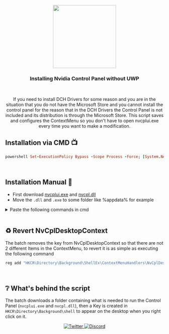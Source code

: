 <p align="center">

  <img src="https://nvidia.wd5.myworkdayjobs.com/wday/cxs/nvidia/NVIDIAExternalCareerSite/sidebarimage/e64d788b7b8d01e4c34e99996322ec00" height="200">
  <h3 align="center">Installing Nvidia Control Panel without UWP</h3>
</p>

<br>

<p align="center">
If you need to install DCH Drivers for some reason and you are in the situation that you do not have the Microsoft Store and you cannot install the control panel for the reason that in the DCH Drivers the Control Panel is not included and its distribution is through the Microsoft Store. This script saves and configures the ContextMenu so you don't have to open nvcplui.exe every time you want to make a modification.
</p>

Installation via CMD 📺
---------------
```ruby
powershell Set-ExecutionPolicy Bypass -Scope Process -Force; [System.Net.ServicePointManager]::SecurityProtocol = [System.Net.ServicePointManager]::SecurityProtocol -bor 3072; Invoke-WebRequest "https://github.com/Matishzz/DCH-ControlPanel/releases/download/script-nvcplui/NvidiaControlPanel.bat" -OutFile "$env:temp\NvidiaControlPanel.bat"; Start-process $env:temp\NvidiaControlPanel.bat
```

<br>

Installation Manual 🔧
---------------
* First download [nvcplui.exe](https://github.com/Matishzz/DCH-ControlPanel/releases/download/nvcplui/nvcplui.exe) and [nvcpl.dll](https://github.com/Matishzz/DCH-ControlPanel/releases/download/nvcplui/nvcpl.dll)
* Move the ``.dll`` and ``.exe`` to some folder like %appdata% for example
<details>
<summary> Paste the following commands in cmd  </summary>
  
```sh
reg delete "HKEY_CLASSES_ROOT\Directory\Background\ShellEx\ContextMenuHandlers\NvCplDesktopContext" /f
reg add "HKCR\Directory\Background\shell\Item0" /v "MUIVerb" /t REG_SZ /d "NVIDIA Control Panel" /f
reg add "HKCR\Directory\Background\shell\Item0" /v "Icon" /t REG_SZ /d "%appdata%\nvcpl.dll,0" /f
reg add "HKCR\Directory\Background\shell\Item0\command" /ve /t REG_SZ /d "%appdata%\nvcplui.exe" /f
```
  <h3 align="center"> ❗ In this case I used %appdata% as an example but if you choose to put it somewhere else just replace it with the path ❗ </h3>
</details>

<br>

♻️ Revert NvCplDesktopContext
---------------
The batch removes the key from NvCplDesktopContext so that there are not 2 different Items in the ContextMenu, to revert it is as simple as executing the following command
```sh
reg add "HKCR\Directory\Background\ShellEx\ContextMenuHandlers\NvCplDesktopContext" /ve /t REG_SZ /d "{3D1975AF-48C6-4f8e-A182-BE0E08FA86A9}" /f
```

<br>

❔ What's behind the script
---------------
The batch downloads a folder containing what is needed to run the Control Panel (``nvcplui.exe`` and ``nvcpl.dll``), then a Key is created in ``HKCR\Directory\Background\shell`` to appear on the desktop when you right click on it.

<p align="center">
  <a href="https://twitter.com/Matishzz">
    <img src="https://img.shields.io/badge/-Twitter-black?style=for-the-badge&logo=twitter" alt="Twitter">
  </a>
  <a href="https://discord.io/MatishzzTweaking">
    <img src="https://img.shields.io/badge/-Discord-black?style=for-the-badge&logo=discord" alt="Discord">
  </a>
</p>

